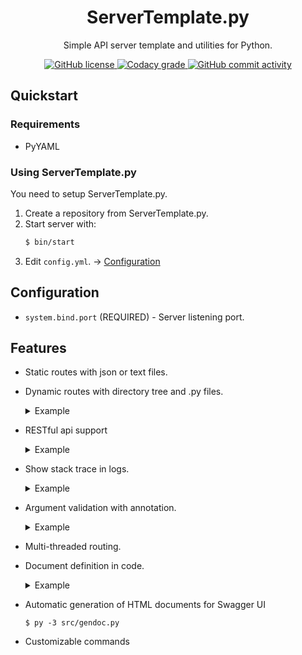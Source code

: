 <div align="center">
  <h1>ServerTemplate.py</h1>
  <p>Simple API server template and utilities for Python.</p>
  <a href="https://github.com/P2P-Develop/ServerTemplate.py/blob/main/LICENSE">
    <img alt="GitHub license" src="https://img.shields.io/github/license/P2P-Develop/ServerTemplate.py?style=flag-square">
  </a>
  <a href="https://www.codacy.com/gh/P2P-Develop/ServerTemplate.py/dashboard?utm_source=github.com&amp;utm_medium=referral&amp;utm_content=P2P-Develop/ServerTemplate.py&amp;utm_campaign=Badge_Grade">
    <img alt="Codacy grade" src="https://img.shields.io/codacy/grade/91a6fa96fccf431c8c89fa2181dce966?style=flat-square">
  </a>
  <a href="https://github.com/P2P-Develop/ServerTemplate.py/commits">
    <img alt="GitHub commit activity" src="https://img.shields.io/github/commit-activity/m/P2P-Develop/ServerTemplate.py?style=flat-square">  
  </a>
</div>

## Quickstart

### Requirements

- PyYAML

### Using ServerTemplate.py

You need to setup ServerTemplate.py.

1. Create a repository from ServerTemplate.py.
2. Start server with:
    ```bash
    $ bin/start
    ```
3. Edit `config.yml`. -> [Configuration](#Configuration)

## Configuration

- `system.bind.port` (REQUIRED) - Server listening port.


## Features

- Static routes with json or text files.
- Dynamic routes with directory tree and .py files.
  <details>
    <summary>Example</summary>
  
    ```
      /
      ├── _.py <- this is index file.
      ├── api
      │   ├── add-user.py
      │   └── get-users.py
      ├── articles
      │   └── 2021-08-25
      │       └── _.py
      └── example.py
    ```

    In this example, you can make a route of /api/add-user.
  </details>
- RESTful api support
  <details>
    <summary>Example</summary>

  ```python
  # /user/__.py
  @http("GET", args=(Argument("user_id", "string", "path")))
  def handle(handler, params):
      pass
  
  @http("PUT|DELETE", args=(Argument("user_id", "string", "path"), 
                            Argument("user_name", "string", "query"),
                            Argument("data", "int", "body")))
  def handle(handler, params):
      pass
  ```
  </details>
- Show stack trace in logs.
  <details>
    <summary>Example</summary>

  ```python
  [00:00:00 WARN] Unexpected exception while handling client request resource /example
        at server.handler.dynamic_handle(handler.py:133): handler.handle(self, path, params)
        at _context(py:194): if missing(handler, params, args):
        at missing(py:43): diff = search_missing(fields, require)
  Caused by: AttributeError: 'tuple' object has no attribute 'remove'
        at search_missing(py:66): require.remove(key)
  ```

  </details>

- Argument validation with annotation.
  <details>
    <summary>Example</summary>

    ```python
        
    from endpoint import *
    impport route 
    @http("GET", args=(
        Argument("text", "str", "query", maximum=32),
        Argument("count", "int", "query", minimum=1, maximum=100)),
    require_auth=False)
    def handle(handler, path, params):
        q = params["text"] * params["count"]
        route.success(handler, 200, q)

    ```
  </details>
- Multi-threaded routing.
- Document definition in code.
  <details>
    <summary>Example</summary>
  
    ```python
        from endpoint import *
        @http("GET", args=(
        Argument("text", "str", "path", maximum=32,
                       doc=Document(summary="Input text.")),
        Argument("count", "int", "path", minimum=1, maximum=100,
                       doc=Document(summary="Multiple count."))),
                require_auth=False,
                docs=Document("Repeats the string specified with text.",
                                    types="application/json",
                                    responses=[
                                        Response(200, "Successful response.", {
                                            "success": True,
                                            "result": "Hello, world!"
                                        })
                                    ]))
    ```
  
  </details>
  
- Automatic generation of HTML documents for Swagger UI
  ```console
  $ py -3 src/gendoc.py
  ```
- Customizable commands
